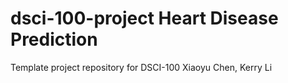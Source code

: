 # dsci-100-project Heart Disease Prediction
Template project repository for DSCI-100
Xiaoyu Chen, Kerry Li
